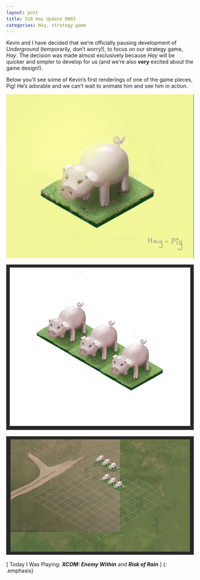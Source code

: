```yaml
---
layout: post
title: 518 Hay Update 0003
categories: Hay, strategy-game
---
```

Kevin and I have decided that we’re officially pausing development of *Underground* (temporarily, don’t worry!), to focus on our strategy game, *Hay*.  The decision was made almost exclusively because *Hay* will be quicker and simpler to develop for us (and we’re also **very** excited about the game design!).

Below you’ll see some of Kevin’s first renderings of one of the game pieces, Pig! He’s adorable and we can’t wait to animate him and see him in action.

![HayUpdate0003_1](/img/games/518_Hay_Update_0003_1.png "HayUpdate0003_1")

![HayUpdate0003_2](/img/games/518_Hay_Update_0003_2.png "HayUpdate0003_2")

![HayUpdate0003_3](/img/games/518_Hay_Update_0003_3.png "HayUpdate0003_3")

[ Today I Was Playing: ***XCOM: Enemy Within*** and ***Risk of Rain*** ]
{: .emphasis}